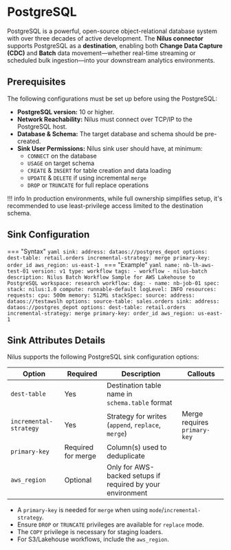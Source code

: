 # PostgreSQL

PostgreSQL is a powerful, open-source object-relational database system with over three decades of active development. The **Nilus connector** supports PostgreSQL as a **destination**, enabling both **Change Data Capture (CDC)** and **Batch** data movement—whether real-time streaming or scheduled bulk ingestion—into your downstream analytics environments.

## Prerequisites

The following configurations must be set up before using the PostgreSQL:

* **PostgreSQL version:** 10 or higher.
* **Network Reachability:** Nilus must connect over TCP/IP to the PostgreSQL host.
* **Database & Schema:** The target database and schema should be pre-created.
* **Sink User Permissions:** Nilus sink user should have, at minimum:
    * `CONNECT` on the database
    * `USAGE` on target schema
    * `CREATE` & `INSERT` for table creation and data loading
    * `UPDATE` & `DELETE` if using incremental `merge`
    * `DROP` or `TRUNCATE` for full replace operations

!!! info
    In production environments, while full ownership simplifies setup, it's recommended to use least-privilege access limited to the destination schema.


## Sink Configuration

=== "Syntax"
    ```yaml
    sink:
      address: dataos://postgres_depot
      options:
        dest-table: retail.orders
        incremental-strategy: merge
        primary-key: order_id
        aws_region: us-east-1
    ```
=== "Example"
    ```yaml
    name: nb-lh-aws-test-01
    version: v1
    type: workflow
    tags:
        - workflow
        - nilus-batch
    description: Nilus Batch Workflow Sample for AWS Lakehouse to PostgreSQL
    workspace: research
    workflow:
      dag:
        - name: nb-job-01
          spec:
            stack: nilus:1.0
            compute: runnable-default
            logLevel: INFO
            resources:
              requests:
                cpu: 500m
                memory: 512Mi
            stackSpec:
              source:
                address: dataos://testawslh
                options:
                  source-table: sales.orders
              sink:
                address: dataos://postgres_depot
                options:
                  dest-table: retail.orders
                  incremental-strategy: merge
                  primary-key: order_id
                  aws_region: us-east-1
    ```

## Sink Attributes Details

Nilus supports the following PostgreSQL sink configuration options:

| Option                 | Required           | Description                                                | Callouts                     |
| ---------------------- | ------------------ | ---------------------------------------------------------- | ---------------------------- |
| `dest-table`           | Yes                | Destination table name in `schema.table` format            |                              |
| `incremental-strategy` | Yes                | Strategy for writes (`append`, `replace`, `merge`)         | Merge requires `primary-key` |
| `primary-key`          | Required for merge | Column(s) used to deduplicate                              |                              |
| `aws_region`           | Optional           | Only for AWS-backed setups if required by your environment |                              |

* A `primary-key` is needed for `merge` when using `mode`/`incremental-strategy`.
* Ensure `DROP` or `TRUNCATE` privileges are available for `replace` mode.
* The `COPY` privilege is necessary for staging loaders.
* For S3/Lakehouse workflows, include the `aws_region`.

